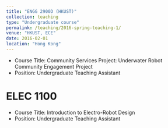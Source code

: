 ```yaml
---
title: "ENGG 2900D (HKUST)"
collection: teaching
type: "Undergraduate course"
permalink: /teaching/2016-spring-teaching-1/
venue: "HKUST, ECE"
date: 2016-02-01
location: "Hong Kong"
---
```


* Course Title: Community Services Project: Underwater Robot Community Engagement Project
* Position: Undergraduate Teaching Assistant

ELEC 1100
======
* Course Title: Introduction to Electro-Robot Design
* Position: Undergraduate Teaching Assistant
